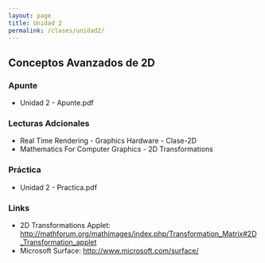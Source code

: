 ```yaml
---
layout: page
title: Unidad 2
permalink: /clases/unidad2/
---
```


## Conceptos Avanzados de 2D

### Apunte

* Unidad 2 - Apunte.pdf

### Lecturas Adcionales

* Real Time Rendering - Graphics Hardware - Clase-2D
* Mathematics For Computer Graphics - 2D Transformations

### Práctica

* Unidad 2 - Practica.pdf

### Links

* 2D Transformations Applet: http://mathforum.org/mathimages/index.php/Transformation_Matrix#2D_Transformation_applet
* Microsoft Surface: http://www.microsoft.com/surface/
